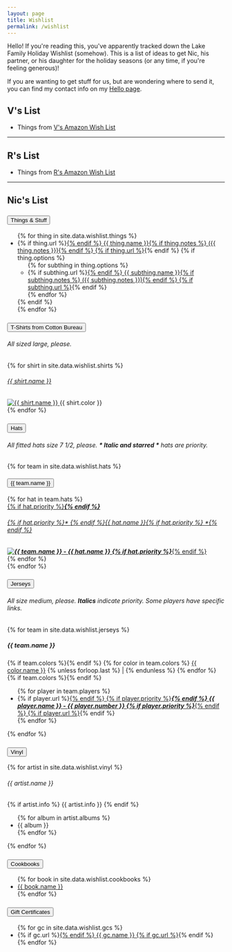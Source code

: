 ```yaml
---
layout: page
title: Wishlist
permalink: /wishlist
---
```


Hello! If you're reading this, you've apparently tracked down the Lake Family Holiday Wishlist (somehow). This is a list of ideas to get Nic, his partner, or his daughter for the holiday seasons (or any time, if you're feeling generous)!

If you are wanting to get stuff for us, but are wondering where to send it, you can find my contact info on my [Hello page](/hello).

## V's List

- Things from [V's Amazon Wish List](https://www.amazon.com/hz/wishlist/ls/2J1F8GO0YW309/ref=nav_wishlist_lists_2)

---

## R's List

- Things from [R's Amazon Wish List](https://www.amazon.com/hz/wishlist/ls/1KI7GH0R68MTX?ref_=wl_share)

---

## Nic's List

<div class="accordion accordion-flush" id="wishlistAccordion">
  <div class="accordion-item">
    <h3 class="accordion-header">
      <button class="accordion-button collapsed" type="button" data-bs-toggle="collapse" data-bs-target="#collapseOne" aria-expanded="false" aria-controls="collapseOne">
        Things & Stuff
      </button>
    </h3>
    <div id="collapseOne" class="accordion-collapse collapse" data-bs-parent="#wishlistAccordion">
      <div class="accordion-body">
        <ul>
          {% for thing in site.data.wishlist.things %}
            <li>
              {% if thing.url %}<a href="{{ thing.url }}">{% endif %}
              {{ thing.name }}{% if thing.notes %}&nbsp;({{ thing.notes }}){% endif %}
              {% if thing.url %}</a>{% endif %}
              {% if thing.options %}
                <ul>
                  {% for subthing in thing.options %}
                    <li>
                      {% if subthing.url %}<a href="{{ subthing.url }}">{% endif %}
                      {{ subthing.name }}{% if subthing.notes %}&nbsp;({{ subthing.notes }}){% endif %}
                      {% if subthing.url %}</a>{% endif %}
                    </li>
                  {% endfor %}
                </ul>
              {% endif %}
            </li>
          {% endfor %}
        </ul>
      </div>
    </div>
  </div>
  <div class="accordion-item">
    <h3 class="accordion-header">
      <button class="accordion-button collapsed" type="button" data-bs-toggle="collapse" data-bs-target="#collapseTwo" aria-expanded="false" aria-controls="collapseTwo">
        T-Shirts from Cotton Bureau
      </button>
    </h3>
    <div id="collapseTwo" class="accordion-collapse collapse" data-bs-parent="#wishlistAccordion">
      <div class="accordion-body">
        <h6>All sized large, please.</h6>
        <div class="container">
          <div class="row justify-content-center">
            {% for shirt in site.data.wishlist.shirts %}
              <div class="col-lg-3 col-md-4 col-sm-6 col-6 d-flex align-items-stretch">
                <div class="card wishlist">
                  <a href="{{ shirt.url }}">
                    <h6>{{ shirt.name }}</h6>
                    <img src="{{ shirt.img }}" alt="{{ shirt.name }}" />
                  </a>
                  <span>{{ shirt.color }}</span>
                </div>
              </div>
            {% endfor %}
          </div>
        </div>
      </div>
    </div>
  </div>
  <div class="accordion-item">
    <h3 class="accordion-header">
      <button class="accordion-button collapsed" type="button" data-bs-toggle="collapse" data-bs-target="#collapseThree" aria-expanded="false" aria-controls="collapseThree">
        Hats
      </button>
    </h3>
    <div id="collapseThree" class="accordion-collapse collapse" data-bs-parent="#wishlistAccordion">
      <div class="accordion-body">
        <h6>All fitted hats size 7 1/2, please. <strong><em>* Italic and starred *</em></strong> hats are priority.</h6>
        <div class="accordion" id="hatAccordion">
          {% for team in site.data.wishlist.hats %}
            <div class="accordion-item">
              <h4 class="accordion-header">
                <button class="accordion-button collapsed" type="button" data-bs-toggle="collapse" data-bs-target="#collapse-{{team.name | replace: " ", "-" }}" aria-expanded="false" aria-controls="collapse-{{team.name | replace: " ", "-" }}">
                  {{ team.name }}
                </button>
              </h4>
              <div id="collapse-{{team.name | replace: " ", "-" }}" class="accordion-collapse collapse" data-bs-parent="#hatAccordion">
                <div class="accordion-body">
                  <div class="container">
                    <div class="row justify-content-center">
                      {% for hat in team.hats %}
                        <div class="col-lg-3 col-md-4 col-sm-6 col-6 d-flex align-items-stretch">
                          <div class="card wishlist">
                            <a href="{{ hat.url }}">
                              {% if hat.priority %}<strong><em>{% endif %}
                              <h6>{% if hat.priority %}*&nbsp;{% endif %}{{ hat.name }}{% if hat.priority %}&nbsp;*{% endif %}</h6>
                              <img src="{{ hat.img }}" alt="{{ team.name }} - {{ hat.name }}" />
                              {% if hat.priority %}</em></strong>{% endif %}
                            </a>
                          </div>
                        </div>
                      {% endfor %}
                    </div>
                  </div>
                </div>
              </div>
            </div>
          {% endfor %}
        </div>
      </div>
    </div>
  </div>
  <div class="accordion-item">
    <h3 class="accordion-header">
      <button class="accordion-button collapsed" type="button" data-bs-toggle="collapse" data-bs-target="#collapseFour" aria-expanded="false" aria-controls="collapseFour">
        Jerseys
      </button>
    </h3>
    <div id="collapseFour" class="accordion-collapse collapse" data-bs-parent="#wishlistAccordion">
      <div class="accordion-body">
        <h6>All size medium, please. <strong><em>Italics</em></strong> indicate priority. Some players have specific links.</h6>
        <div class="container">
          <div class="row justify-content-center">
            {% for team in site.data.wishlist.jerseys %}
              <div class="col-lg-4 col-md-4 col-sm-6 col-6 d-flex align-items-stretch">
                <div class="card wishlist">
                  <h5>{{ team.name }}</h5>
                  {% if team.colors %}<span class="mb-3">{% endif %}
                    {% for color in team.colors %}
                      <a href="{{ color.url }}">{{ color.name }}</a>
                      {% unless forloop.last %}&nbsp;|&nbsp;{% endunless %}
                    {% endfor %}
                  {% if team.colors %}</span>{% endif %}
                  <ul>
                    {% for player in team.players %}
                      <li>
                        {% if player.url %}<a href="{{ player.url }}">{% endif %}
                          {% if player.priority %}<strong><em>{% endif %}
                          {{ player.name }} - {{ player.number }}
                          {% if player.priority %}</em></strong>{% endif %}
                        {% if player.url %}</a>{% endif %}
                      </li>
                    {% endfor %}
                  </ul>
                </div>
              </div>
            {% endfor %}
          </div>
        </div>
      </div>
    </div>
  </div>
  <div class="accordion-item">
    <h3 class="accordion-header">
      <button class="accordion-button collapsed" type="button" data-bs-toggle="collapse" data-bs-target="#collapseFive" aria-expanded="false" aria-controls="collapseFive">
        Vinyl
      </button>
    </h3>
    <div id="collapseFive" class="accordion-collapse collapse" data-bs-parent="#wishlistAccordion">
      <div class="accordion-body">
        <div class="container">
          <div class="row justify-content-center">
            {% for artist in site.data.wishlist.vinyl %}
              <div class="col-lg-4 col-md-4 col-sm-6 col-6 d-flex align-items-stretch">
                <div class="card wishlist">
                  <h6>{{ artist.name }}</h6>
                  {% if artist.info %}
                  <span>{{ artist.info }}</span>
                  {% endif %}
                  <ul>
                    {% for album in artist.albums %}
                      <li>{{ album }}</li>
                    {% endfor %}
                  </ul>
                </div>
              </div>
            {% endfor %}
          </div>
        </div>
      </div>
    </div>
  </div>
  <div class="accordion-item">
    <h3 class="accordion-header">
      <button class="accordion-button collapsed" type="button" data-bs-toggle="collapse" data-bs-target="#collapseSix" aria-expanded="false" aria-controls="collapseSix">
        Cookbooks
      </button>
    </h3>
    <div id="collapseSix" class="accordion-collapse collapse" data-bs-parent="#wishlistAccordion">
      <div class="accordion-body">
        <ul>
          {% for book in site.data.wishlist.cookbooks %}
            <li><a href="{{ book.url }}">{{ book.name }}</a></li>
          {% endfor %}
        </ul>
      </div>
    </div>
  </div>
  <div class="accordion-item">
    <h3 class="accordion-header">
      <button class="accordion-button collapsed" type="button" data-bs-toggle="collapse" data-bs-target="#collapseSeven" aria-expanded="false" aria-controls="collapseSeven">
        Gift Certificates
      </button>
    </h3>
    <div id="collapseSeven" class="accordion-collapse collapse" data-bs-parent="#wishlistAccordion">
      <div class="accordion-body">
        <ul>
          {% for gc in site.data.wishlist.gcs %}
            <li>
              {% if gc.url %}<a href="{{ gc.url }}">{% endif %}
              {{ gc.name }}
              {% if gc.url %}</a>{% endif %}
            </li>
          {% endfor %}
        </ul>
      </div>
    </div>
  </div>
</div>
